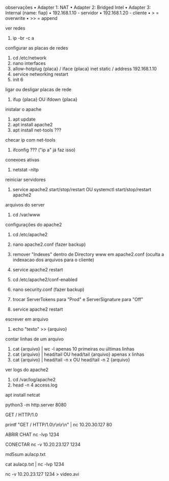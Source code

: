 observações
• Adapter 1:  NAT
• Adapter 2: Bridged Intel
• Adapter 3: Internal (name: fiap)
• 192.168.1.10 - servidor
• 192.168.1.20 - cliente
• > = overwrite
• >> = append

ver redes
1. ip -br -c a

configurar as placas de redes
1. cd /etc/network
2. nano interfaces
3. allow-hotplug {placa} / iface {placa} inet static / address 192.168.1.10
4. service networking restart
5. init 6

ligar ou desligar placas de rede
1. ifup {placa} OU ifdown {placa}

instalar o apache
1. apt update
2. apt install apache2
3. apt install net-tools ???

checar ip com net-tools
1. ifconfig ??? ("ip a" já faz isso)

conexoes ativas
1. netstat -nltp

reiniciar servidores
1. service apache2 start/stop/restart OU systemctl start/stop/restart apache2

arquivos do server
1. cd /var/www

configurações do apache2

1. cd /etc/apache2
2. nano apache2.conf (fazer backup)
3. remover "Indexes" dentro de Directory www em apache2.conf (oculta a indexacao dos arquivos para o cliente)
4. service apache2 restart

1. cd /etc/apache2/conf-enabled
2. nano security.conf (fazer backup)
3. trocar ServerTokens para "Prod" e ServerSignature para "Off"
4. service apache2 restart

escrever em arquivo
1. echo "texto" >> {arquivo}

contar linhas de um arquivo
1. cat {arquivo} | wc -l
apenas 10 primeiras ou últimas linhas
1. cat {arquivo} | head/tail OU head/tail {arquivo}
apenas x linhas
1. cat {arquivo} | head/tail -n x OU head/tail -n 2 {arquivo}

ver logs do apache2
1. cd /var/log/apache2
2. head -n 4 access.log


apt install netcat

python3 -m http.server 8080

GET / HTTP/1.0

printf "GET / HTTP/1.0\r\n\r\n" | nc 10.20.30.127 80

ABRIR CHAT
nc -lvp 1234

CONECTAR
nc -v 10.20.23.127 1234

md5sum aulacp.txt

cat aulacp.txt | nc -lvp 1234

nc -v 10.20.23.127 1234 > video.avi